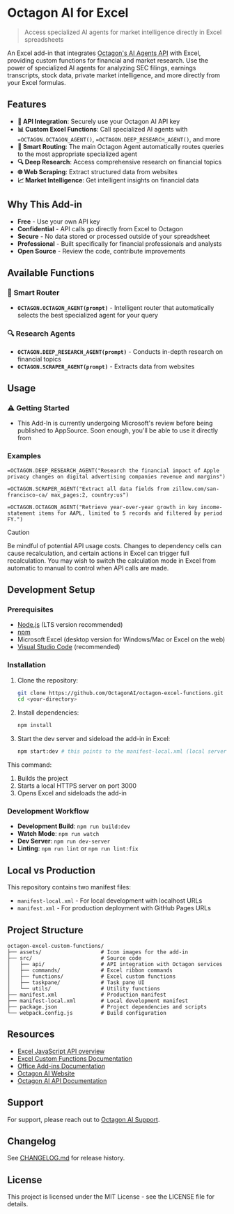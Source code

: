 # Octagon AI for Excel

> Access specialized AI agents for market intelligence directly in Excel spreadsheets

An Excel add-in that integrates [Octagon's AI Agents API](https://docs.octagonagents.com/) with Excel, providing custom functions for financial and market research. Use the power of specialized AI agents for analyzing SEC filings, earnings transcripts, stock data, private market intelligence, and more directly from your Excel formulas.

## Features

- **🔑 API Integration**: Securely use your Octagon AI API key
- **📊 Custom Excel Functions**: Call specialized AI agents with `=OCTAGON.OCTAGON_AGENT()`, `=OCTAGON.DEEP_RESEARCH_AGENT()`, and more
- **🔄 Smart Routing**: The main Octagon Agent automatically routes queries to the most appropriate specialized agent
- **🔍 Deep Research**: Access comprehensive research on financial topics
- **🌐 Web Scraping**: Extract structured data from websites
- **📈 Market Intelligence**: Get intelligent insights on financial data

## Why This Add-in

- **Free** - Use your own API key
- **Confidential** - API calls go directly from Excel to Octagon
- **Secure** - No data stored or processed outside of your spreadsheet
- **Professional** - Built specifically for financial professionals and analysts
- **Open Source** - Review the code, contribute improvements

## Available Functions

### 🔄 **Smart Router**

- **`OCTAGON.OCTAGON_AGENT(prompt)`** - Intelligent router that automatically selects the best specialized agent for your query

### 🔍 **Research Agents**

- **`OCTAGON.DEEP_RESEARCH_AGENT(prompt)`** - Conducts in-depth research on financial topics
- **`OCTAGON.SCRAPER_AGENT(prompt)`** - Extracts data from websites

## Usage

### ⚠️ Getting Started

- This Add-In is currently undergoing Microsoft's review before being published to AppSource. Soon enough, you'll be able to use it directly from 

### Examples

```
=OCTAGON.DEEP_RESEARCH_AGENT("Research the financial impact of Apple privacy changes on digital advertising companies revenue and margins")

=OCTAGON.SCRAPER_AGENT("Extract all data fields from zillow.com/san-francisco-ca/ max_pages:2, country:us")

=OCTAGON.OCTAGON_AGENT("Retrieve year-over-year growth in key income-statement items for AAPL, limited to 5 records and filtered by period FY.")
```

<!-- prettier-ignore -->
> [!CAUTION]
> Be mindful of potential API usage costs. Changes to dependency cells can cause recalculation, and certain actions in Excel can trigger full recalculation. You may wish to switch the calculation mode in Excel from automatic to manual to control when API calls are made.

## Development Setup

### Prerequisites

- [Node.js](https://nodejs.org) (LTS version recommended)
- [npm](https://www.npmjs.com/)
- Microsoft Excel (desktop version for Windows/Mac or Excel on the web)
- [Visual Studio Code](https://code.visualstudio.com/) (recommended)

### Installation

1. Clone the repository:
   ```bash
   git clone https://github.com/OctagonAI/octagon-excel-functions.git
   cd <your-directory>
   ```

2. Install dependencies:
   ```bash
   npm install
   ```

3. Start the dev server and sideload the add-in in Excel:
   ```bash
   npm start:dev # this points to the manifest-local.xml (local server)
   ```

This command:
1. Builds the project
2. Starts a local HTTPS server on port 3000
3. Opens Excel and sideloads the add-in

### Development Workflow

- **Development Build**: `npm run build:dev`
- **Watch Mode**: `npm run watch`
- **Dev Server**: `npm run dev-server`
- **Linting**: `npm run lint` or `npm run lint:fix`

## Local vs Production

This repository contains two manifest files:
- `manifest-local.xml` - For local development with localhost URLs
- `manifest.xml` - For production deployment with GitHub Pages URLs

## Project Structure

```
octagon-excel-custom-functions/
├── assets/                   # Icon images for the add-in
├── src/                      # Source code
│   ├── api/                  # API integration with Octagon services
│   ├── commands/             # Excel ribbon commands
│   ├── functions/            # Excel custom functions
│   ├── taskpane/             # Task pane UI
│   └── utils/                # Utility functions
├── manifest.xml              # Production manifest
├── manifest-local.xml        # Local development manifest
├── package.json              # Project dependencies and scripts
└── webpack.config.js         # Build configuration
```

## Resources

- [Excel JavaScript API overview](https://learn.microsoft.com/en-us/office/dev/add-ins/excel/excel-add-ins-overview)
- [Excel Custom Functions Documentation](https://learn.microsoft.com/en-us/office/dev/add-ins/excel/custom-functions-overview)
- [Office Add-ins Documentation](https://learn.microsoft.com/en-us/office/dev/add-ins/)
- [Octagon AI Website](https://www.octagonai.co/)
- [Octagon AI API Documentation](https://docs.octagonagents.com/)

## Support

For support, please reach out to [Octagon AI Support](https://www.octagonai.co/).

## Changelog

See [CHANGELOG.md](CHANGELOG.md) for release history.

## License

This project is licensed under the MIT License - see the LICENSE file for details.
